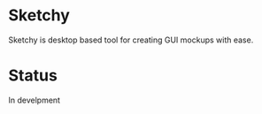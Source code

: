 # Sketchy
Sketchy is desktop based tool for creating GUI mockups with ease.


# Status
In develpment